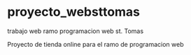 # proyecto_websttomas
trabajo web ramo programacion web st. Tomas


Proyecto de tienda online para el ramo de programacion web




